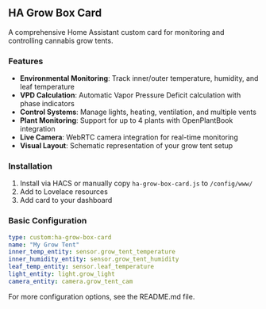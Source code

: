 ## HA Grow Box Card

A comprehensive Home Assistant custom card for monitoring and controlling cannabis grow tents.

### Features

- **Environmental Monitoring**: Track inner/outer temperature, humidity, and leaf temperature
- **VPD Calculation**: Automatic Vapor Pressure Deficit calculation with phase indicators
- **Control Systems**: Manage lights, heating, ventilation, and multiple vents
- **Plant Monitoring**: Support for up to 4 plants with OpenPlantBook integration
- **Live Camera**: WebRTC camera integration for real-time monitoring
- **Visual Layout**: Schematic representation of your grow tent setup

### Installation

1. Install via HACS or manually copy `ha-grow-box-card.js` to `/config/www/`
2. Add to Lovelace resources
3. Add card to your dashboard

### Basic Configuration

```yaml
type: custom:ha-grow-box-card
name: "My Grow Tent"
inner_temp_entity: sensor.grow_tent_temperature
inner_humidity_entity: sensor.grow_tent_humidity
leaf_temp_entity: sensor.leaf_temperature
light_entity: light.grow_light
camera_entity: camera.grow_tent_cam
```

For more configuration options, see the README.md file.
